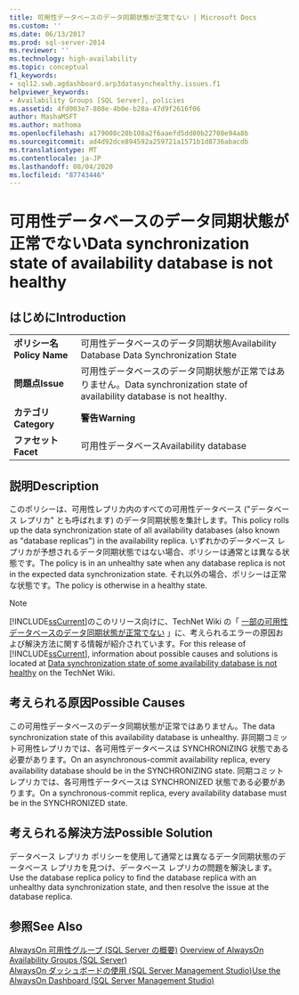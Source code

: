 ```yaml
---
title: 可用性データベースのデータ同期状態が正常でない | Microsoft Docs
ms.custom: ''
ms.date: 06/13/2017
ms.prod: sql-server-2014
ms.reviewer: ''
ms.technology: high-availability
ms.topic: conceptual
f1_keywords:
- sql12.swb.agdashboard.arp3datasynchealthy.issues.f1
helpviewer_keywords:
- Availability Groups [SQL Server], policies
ms.assetid: 4fd003e7-808e-4b0e-b28a-47d9f2616f06
author: MashaMSFT
ms.author: mathoma
ms.openlocfilehash: a179008c20b108a2f6aaefd5dd80b22708e94a8b
ms.sourcegitcommit: ad4d92dce894592a259721a1571b1d8736abacdb
ms.translationtype: MT
ms.contentlocale: ja-JP
ms.lasthandoff: 08/04/2020
ms.locfileid: "87743446"
---
```

# <a name="data-synchronization-state-of-availability-database-is-not-healthy"></a><span data-ttu-id="ef706-102">可用性データベースのデータ同期状態が正常でない</span><span class="sxs-lookup"><span data-stu-id="ef706-102">Data synchronization state of availability database is not healthy</span></span>
    
## <a name="introduction"></a><span data-ttu-id="ef706-103">はじめに</span><span class="sxs-lookup"><span data-stu-id="ef706-103">Introduction</span></span>  
  
|||  
|-|-|  
|<span data-ttu-id="ef706-104">**ポリシー名**</span><span class="sxs-lookup"><span data-stu-id="ef706-104">**Policy Name**</span></span>|<span data-ttu-id="ef706-105">可用性データベースのデータ同期状態</span><span class="sxs-lookup"><span data-stu-id="ef706-105">Availability Database Data Synchronization State</span></span>|  
|<span data-ttu-id="ef706-106">**問題点**</span><span class="sxs-lookup"><span data-stu-id="ef706-106">**Issue**</span></span>|<span data-ttu-id="ef706-107">可用性データベースのデータ同期状態が正常ではありません。</span><span class="sxs-lookup"><span data-stu-id="ef706-107">Data synchronization state of availability database is not healthy.</span></span>|  
|<span data-ttu-id="ef706-108">**カテゴリ**</span><span class="sxs-lookup"><span data-stu-id="ef706-108">**Category**</span></span>|<span data-ttu-id="ef706-109">**警告**</span><span class="sxs-lookup"><span data-stu-id="ef706-109">**Warning**</span></span>|  
|<span data-ttu-id="ef706-110">**ファセット**</span><span class="sxs-lookup"><span data-stu-id="ef706-110">**Facet**</span></span>|<span data-ttu-id="ef706-111">可用性データベース</span><span class="sxs-lookup"><span data-stu-id="ef706-111">Availability database</span></span>|  
  
## <a name="description"></a><span data-ttu-id="ef706-112">説明</span><span class="sxs-lookup"><span data-stu-id="ef706-112">Description</span></span>  
 <span data-ttu-id="ef706-113">このポリシーは、可用性レプリカ内のすべての可用性データベース ("データベース レプリカ" とも呼ばれます) のデータ同期状態を集計します。</span><span class="sxs-lookup"><span data-stu-id="ef706-113">This policy rolls up the data synchronization state of all availability databases (also known as "database replicas") in the availability replica.</span></span> <span data-ttu-id="ef706-114">いずれかのデータベース レプリカが予想されるデータ同期状態ではない場合、ポリシーは通常とは異なる状態です。</span><span class="sxs-lookup"><span data-stu-id="ef706-114">The policy is in an unhealthy sate when any database replica is not in the expected data synchronization state.</span></span> <span data-ttu-id="ef706-115">それ以外の場合、ポリシーは正常な状態です。</span><span class="sxs-lookup"><span data-stu-id="ef706-115">The policy is otherwise in a healthy state.</span></span>  
  
> [!NOTE]  
>  <span data-ttu-id="ef706-116">[!INCLUDE[ssCurrent](../../../includes/sscurrent-md.md)]のこのリリース向けに、TechNet Wiki の「 [一部の可用性データベースのデータ同期状態が正常でない](https://go.microsoft.com/fwlink/p/?LinkId=220858) 」に、考えられるエラーの原因および解決方法に関する情報が紹介されています。</span><span class="sxs-lookup"><span data-stu-id="ef706-116">For this release of [!INCLUDE[ssCurrent](../../../includes/sscurrent-md.md)], information about possible causes and solutions is located at [Data synchronization state of some availability database is not healthy](https://go.microsoft.com/fwlink/p/?LinkId=220858) on the TechNet Wiki.</span></span>  
  
## <a name="possible-causes"></a><span data-ttu-id="ef706-117">考えられる原因</span><span class="sxs-lookup"><span data-stu-id="ef706-117">Possible Causes</span></span>  
 <span data-ttu-id="ef706-118">この可用性データベースのデータ同期状態が正常ではありません。</span><span class="sxs-lookup"><span data-stu-id="ef706-118">The data synchronization state of this availability database is unhealthy.</span></span> <span data-ttu-id="ef706-119">非同期コミット可用性レプリカでは、各可用性データベースは SYNCHRONIZING 状態である必要があります。</span><span class="sxs-lookup"><span data-stu-id="ef706-119">On an asynchronous-commit availability replica, every availability database should be in the SYNCHRONIZING state.</span></span> <span data-ttu-id="ef706-120">同期コミット レプリカでは、各可用性データベースは SYNCHRONIZED 状態である必要があります。</span><span class="sxs-lookup"><span data-stu-id="ef706-120">On a synchronous-commit replica, every availability database must be in the SYNCHRONIZED state.</span></span>  
  
## <a name="possible-solution"></a><span data-ttu-id="ef706-121">考えられる解決方法</span><span class="sxs-lookup"><span data-stu-id="ef706-121">Possible Solution</span></span>  
 <span data-ttu-id="ef706-122">データベース レプリカ ポリシーを使用して通常とは異なるデータ同期状態のデータベース レプリカを見つけ、データベース レプリカの問題を解決します。</span><span class="sxs-lookup"><span data-stu-id="ef706-122">Use the database replica policy to find the database replica with an unhealthy data synchronization state, and then resolve the issue at the database replica.</span></span>  
  
## <a name="see-also"></a><span data-ttu-id="ef706-123">参照</span><span class="sxs-lookup"><span data-stu-id="ef706-123">See Also</span></span>  
 <span data-ttu-id="ef706-124">[AlwaysOn 可用性グループ &#40;SQL Server の概要&#41;](overview-of-always-on-availability-groups-sql-server.md) </span><span class="sxs-lookup"><span data-stu-id="ef706-124">[Overview of AlwaysOn Availability Groups &#40;SQL Server&#41;](overview-of-always-on-availability-groups-sql-server.md) </span></span>  
 [<span data-ttu-id="ef706-125">AlwaysOn ダッシュボードの使用 &#40;SQL Server Management Studio&#41;</span><span class="sxs-lookup"><span data-stu-id="ef706-125">Use the AlwaysOn Dashboard &#40;SQL Server Management Studio&#41;</span></span>](use-the-always-on-dashboard-sql-server-management-studio.md)  
  
  
